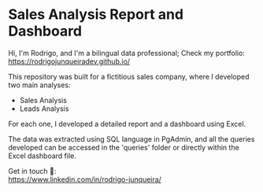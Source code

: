 # Sales Analysis Report and Dashboard

Hi, I'm Rodrigo, and I'm a bilingual data professional;
Check my portfolio: https://rodrigojunqueiradev.github.io/

This repository was built for a fictitious sales company, where I developed two main analyses:
- Sales Analysis  
- Leads Analysis  

For each one, I developed a detailed report and a dashboard using Excel.  

The data was extracted using SQL language in PgAdmin, and all the queries developed can be accessed in the 'queries' folder or directly within the Excel dashboard file.

Get in touch 👋:  
https://www.linkedin.com/in/rodrigo-junqueira/